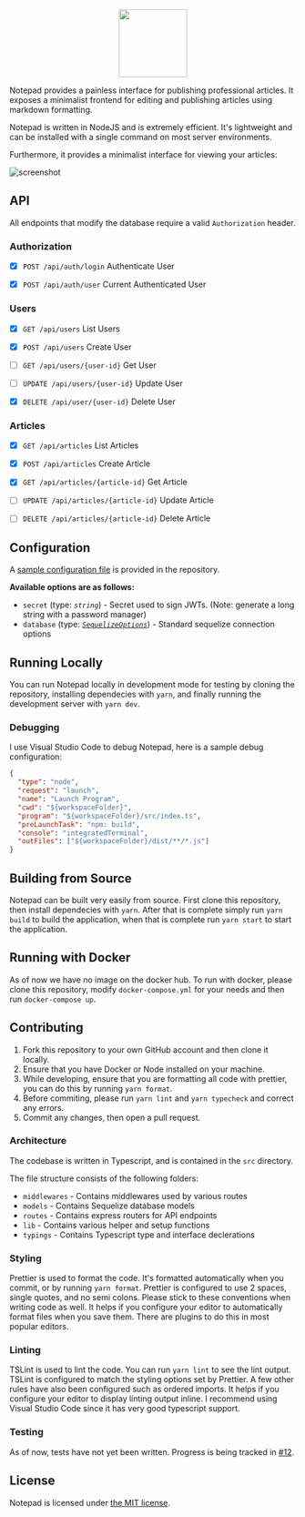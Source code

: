 <p align="center">
  <img src="https://i.imgur.com/yduVWCu.png" height="120" />
</p>

Notepad provides a painless interface for publishing professional articles. It exposes a minimalist frontend for
editing and publishing articles using markdown formatting.

Notepad is written in NodeJS and is extremely efficient. It's lightweight and can be installed with a single command on
most server environments.

Furthermore, it provides a minimalist interface for viewing your articles:

![screenshot](https://i.imgur.com/SWAd3SF.png)

## API

All endpoints that modify the database require a valid `Authorization` header.

### Authorization

- [x] `POST /api/auth/login` Authenticate User

- [x] `POST /api/auth/user` Current Authenticated User

### Users

- [x] `GET /api/users` List Users

- [x] `POST /api/users` Create User

- [ ] `GET /api/users/{user-id}` Get User

- [ ] `UPDATE /api/users/{user-id}` Update User

- [x] `DELETE /api/user/{user-id}` Delete User

### Articles

- [x] `GET /api/articles` List Articles

- [x] `POST /api/articles` Create Article

- [x] `GET /api/articles/{article-id}` Get Article

- [ ] `UPDATE /api/articles/{article-id}` Update Article

- [ ] `DELETE /api/articles/{article-id}` Delete Article

## Configuration

A [sample configuration file](config.example.json) is provided in the repository.

**Available options are as follows:**

- `secret` (type: _`string`_) - Secret used to sign JWTs. (Note: generate a long string with a password manager)
- `database` (type: [_`SequelizeOptions`_](https://sequelize.org/master/class/lib/sequelize.js~Sequelize.html#instance-constructor-constructor)) - Standard sequelize connection options

## Running Locally

You can run Notepad locally in development mode for testing by cloning the repository, installing dependecies with `yarn`, and finally running the development server with `yarn dev`.

### Debugging

I use Visual Studio Code to debug Notepad, here is a sample debug configuration:

```json
{
  "type": "node",
  "request": "launch",
  "name": "Launch Program",
  "cwd": "${workspaceFolder}",
  "program": "${workspaceFolder}/src/index.ts",
  "preLaunchTask": "npm: build",
  "console": "integratedTerminal",
  "outFiles": ["${workspaceFolder}/dist/**/*.js"]
}
```

## Building from Source

Notepad can be built very easily from source. First clone this repository, then install dependecies with `yarn`. After that is complete simply run `yarn build` to build the application, when that is complete run `yarn start` to start the application.

## Running with Docker

As of now we have no image on the docker hub. To run with docker, please clone this repository, modify `docker-compose.yml` for your needs and then run `docker-compose up`.

## Contributing

1. Fork this repository to your own GitHub account and then clone it locally.
2. Ensure that you have Docker or Node installed on your machine.
3. While developing, ensure that you are formatting all code with prettier, you can do this by running `yarn format`.
4. Before commiting, please run `yarn lint` and `yarn typecheck` and correct any errors.
5. Commit any changes, then open a pull request.

### Architecture

The codebase is written in Typescript, and is contained in the `src` directory.

The file structure consists of the following folders:

- `middlewares` - Contains middlewares used by various routes
- `models` - Contains Sequelize database models
- `routes` - Contains express routers for API endpoints
- `lib` - Contains various helper and setup functions
- `typings` - Contains Typescript type and interface declerations

### Styling

Prettier is used to format the code. It's formatted automatically when you commit, or by running `yarn format`. Prettier is configured to use 2 spaces, single quotes, and no semi colons. Please stick to these conventions when writing code as well. It helps if you configure your editor to automatically format files when you save them. There are plugins to do this in most popular editors.

### Linting

TSLint is used to lint the code. You can run `yarn lint` to see the lint output. TSLint is configured to match the styling options set by Prettier. A few other rules have also been configured such as ordered imports. It helps if you configure your editor to display linting output inline. I recommend using Visual Studio Code since it has very good typescript support.

### Testing

As of now, tests have not yet been written. Progress is being tracked in [#12][i12].

## License

Notepad is licensed under [the MIT license](LICENSE.md).

[i12]: https://github.com/notepad/notepad/issues/12
